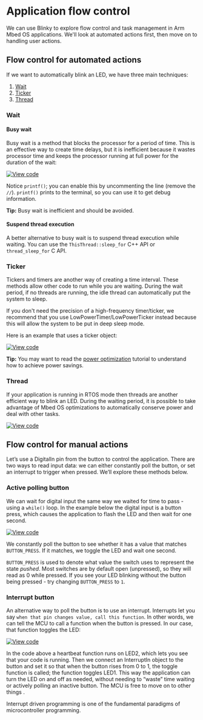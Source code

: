 # Application flow control

We can use Blinky to explore flow control and task management in Arm Mbed OS applications. We'll look at automated actions first, then move on to handling user actions.

## Flow control for automated actions

If we want to automatically blink an LED, we have three main techniques:

1. [Wait](#wait)
1. [Ticker](#ticker)
1. [Thread](#thread)

### Wait

#### Busy wait

Busy wait is a method that blocks the processor for a period of time. This is an effective way to create time delays, but it is inefficient because it wastes processor time and keeps the processor running at full power for the duration of the wait:

[![View code](https://www.mbed.com/embed/?url=https://github.com/ARMmbed/mbed-os-examples-docs_only/blob/master/Tutorials_UsingAPIs/Flow-Control-Busy-Wait)](https://github.com/ARMmbed/mbed-os-examples-docs_only/blob/master/Tutorials_UsingAPIs/Flow-Control-Busy-Wait/main.cpp)

Notice `printf()`; you can enable this by uncommenting the line (remove the `//`). `printf()` prints to the terminal, so you can use it to get debug information.

<span class="tips">**Tip:** Busy wait is inefficient and should be avoided. </span>

#### Suspend thread execution

A better alternative to busy wait is to suspend thread execution while waiting. You can use the `ThisThread::sleep_for` C++ API or `thread_sleep_for` C API.

### Ticker

Tickers and timers are another way of creating a time interval. These methods allow other code to run while you are waiting. During the wait period, if no threads are running, the idle thread can automatically put the system to sleep.

If you don't need the precision of a high-frequency timer/ticker, we recommend that you use LowPowerTimer/LowPowerTicker instead because this will allow the system to be put in deep sleep mode.

Here is an example that uses a ticker object:

[![View code](https://www.mbed.com/embed/?url=https://github.com/ARMmbed/mbed-os-examples-docs_only/blob/master/Tutorials_UsingAPIs/Flow-Control-Ticker)](https://github.com/ARMmbed/mbed-os-examples-docs_only/blob/master/Tutorials_UsingAPIs/Flow-Control-Ticker/main.cpp)

<span class="tips">**Tip:** You may want to read the [power optimization](https://os.mbed.com/docs/mbed-os/v5.15/tutorials/power-optimization.html) tutorial to understand how to achieve power savings. </span>

### Thread

If your application is running in RTOS mode then threads are another efficient way to blink an LED. During the waiting period, it is possible to take advantage of Mbed OS optimizations to automatically conserve power and deal with other tasks.

[![View code](https://www.mbed.com/embed/?url=https://github.com/ARMmbed/mbed-os-examples-docs_only/blob/master/Tutorials_UsingAPIs/Flow-Control-Thread)](https://github.com/ARMmbed/mbed-os-examples-docs_only/blob/master/Tutorials_UsingAPIs/Flow-Control-Thread/main.cpp)

## Flow control for manual actions

Let’s use a DigitalIn pin from the button to control the application. There are two ways to read input data: we can either constantly poll the button, or set an interrupt to trigger when pressed. We’ll explore these methods below.

### Active polling button

We can wait for digital input the same way we waited for time to pass - using a `while()` loop. In the example below the digital input is a button press, which causes the application to flash the LED and then wait for one second.

[![View code](https://www.mbed.com/embed/?url=https://github.com/ARMmbed/mbed-os-examples-docs_only/blob/master/Tutorials_UsingAPIs/Flow-Control-Active-Polling-Button)](https://github.com/ARMmbed/mbed-os-examples-docs_only/blob/master/Tutorials_UsingAPIs/Flow-Control-Active-Polling-Button/main.cpp)

We constantly poll the button to see whether it has a value that matches `BUTTON_PRESS`. If it matches, we toggle the LED and wait one second.

`BUTTON_PRESS` is used to denote what value the switch uses to represent the state *pushed*. Most switches are by default open (unpressed), so they will read as 0 while pressed. If you see your LED blinking without the button being pressed - try changing `BUTTON_PRESS` to `1`.

### Interrupt button

An alternative way to poll the button is to use an interrupt. Interrupts let you say `when that pin changes value, call this function`. In other words, we can tell the MCU to call a function when the button is pressed. In our case, that function toggles the LED:

[![View code](https://www.mbed.com/embed/?url=https://github.com/ARMmbed/mbed-os-examples-docs_only/blob/master/Tutorials_UsingAPIs/Flow-Control-Interrupt-Button)](https://github.com/ARMmbed/mbed-os-examples-docs_only/blob/master/Tutorials_UsingAPIs/Flow-Control-Interrupt-Button/main.cpp)

In the code above a heartbeat function runs on LED2, which lets you see that your code is running. Then we connect an InterruptIn object to the button and set it so that when the button rises from 0 to 1, the toggle function is called; the function toggles LED1. This way the application can turn the LED on and off as needed, without needing to “waste” time waiting or actively polling an inactive button. The MCU is free to move on to other things .

Interrupt driven programming is one of the fundamental paradigms of microcontroller programming.
